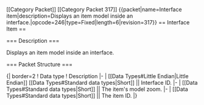 \[\[Category Packet\]\] \[\[Category Packet 317\]\]
{{packet\|name=Interface item\|description=Displays an item model inside
an interface.\|opcode=246\|type=Fixed\|length=6\|revision=317}} ==
Interface Item ==

=== Description ===

Displays an item model inside an interface.

=== Packet Structure ===

{\| border=2 ! Data type ! Description \|- \| \[\[Data Types\#Little
Endian\|Little Endian\]\] \[\[Data Types\#Standard data types\|Short\]\]
\|\| Interface ID. \|- \| \[\[Data Types\#Standard data types\|Short\]\]
\|\| The item's model zoom. \|- \| \[\[Data Types\#Standard data
types\|Short\]\] \|\| The item ID. \|}
